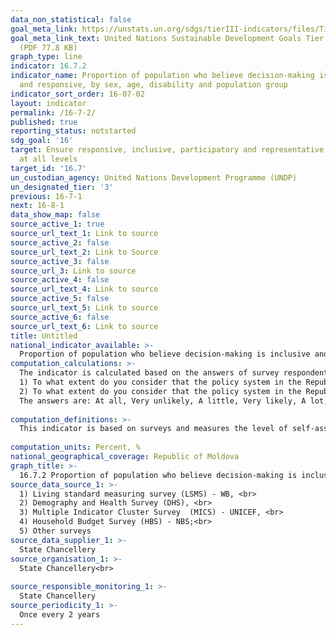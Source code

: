 ```yaml
---
data_non_statistical: false
goal_meta_link: https://unstats.un.org/sdgs/tierIII-indicators/files/Tier3-16-07-02.pdf
goal_meta_link_text: United Nations Sustainable Development Goals Tier 3 Work Plan
  (PDF 77.8 KB)
graph_type: line
indicator: 16.7.2
indicator_name: Proportion of population who believe decision-making is inclusive
  and responsive, by sex, age, disability and population group
indicator_sort_order: 16-07-02
layout: indicator
permalink: /16-7-2/
published: true
reporting_status: notstarted
sdg_goal: '16'
target: Ensure responsive, inclusive, participatory and representative decision-making
  at all levels
target_id: '16.7'
un_custodian_agency: United Nations Development Programme (UNDP)
un_designated_tier: '3'
previous: 16-7-1
next: 16-8-1
data_show_map: false
source_active_1: true
source_url_text_1: Link to source
source_active_2: false
source_url_text_2: Link to Source
source_active_3: false
source_url_3: Link to source
source_active_4: false
source_url_text_4: Link to source
source_active_5: false
source_url_text_5: Link to source
source_active_6: false
source_url_text_6: Link to source
title: Untitled
national_indicator_available: >-
  Proportion of population who believe decision-making is inclusive and responsive
computation_calculations: >-
  The indicator is calculated based on the answers of survey respondents for two questions that tackle two distinct dimensions, such as inclusive participation in decision-making and taking responsive decisions by the Government:<br> 
  1) To what extent do you consider that the policy system in the Republic of Moldova allows the persons like you to express themselves about the Government's actions? <br> 
  2) To what extent do you consider that the policy system in the Republic of Moldova allows the persons like you to have an influence on policies?<br> 
  The answers are: At all, Very unlikely, A little, Very likely, A lot, Refuse, Do not know, Non-response.<br> 
  
computation_definitions: >-
  This indicator is based on surveys and measures the level of self-assessment of "external efficiency of policies”, meaning the extent to which the population considers that politicians and/or political institutions will listen to and will act considering the opinions of ordinary citizens. To tackle both dimensions of this indicator, two questions are used within the survey/stud. The first question measures the extent to which people believe that they really can express their opinion about what the Government does (inclusive participation in decision-making), and the second question measures the extent to which people feel that the political system allows them to have an influence on policies (focusing on responsive decision-making). The indicator may be produced within the existing household surveys by including the two additional questions, or through separate surveys. The existing surveys to add questions so as to produce the indicator are: Living standard measuring survey (LSMS), Demographic and Health Survey (DHS), Multiple Indicator Cluster Survey (MICS), Household Budget Survey (HBS), etc.<br> 
  
computation_units: Percent, %
national_geographical_coverage: Republic of Moldova
graph_title: >-
  16.7.2 Proportion of population who believe decision-making is inclusive and responsive
source_data_source_1: >-
  1) Living standard measuring survey (LSMS) - WB, <br> 
  2) Demography and Health Survey (DHS), <br> 
  3) Multiple Indicator Cluster Survey  (MICS) - UNICEF, <br> 
  4) Household Budget Survey (HBS) - NBS;<br> 
  5) Other surveys 
source_data_supplier_1: >-
  State Chancellery
source_organisation_1: >-
  State Chancellery<br> 
  
source_responsible_monitoring_1: >-
  State Chancellery
source_periodicity_1: >-
  Once every 2 years
---
```

